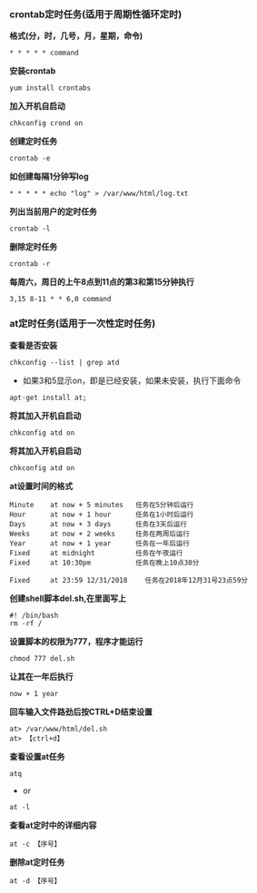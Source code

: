 ### crontab定时任务(适用于周期性循环定时)

**格式(分，时，几号，月，星期，命令)**
```
* * * * * command
```

**安装crontab**
```
yum install crontabs
```

**加入开机自启动**
```
chkconfig crond on
```

**创建定时任务**
```
crontab -e
```

**如创建每隔1分钟写log**
```
* * * * * echo "log" > /var/www/html/log.txt
```

**列出当前用户的定时任务**
```
crontab -l
```

**删除定时任务**
```
crontab -r
```

**每周六，周日的上午8点到11点的第3和第15分钟执行**
```
3,15 8-11 * * 6,0 command
```

### at定时任务(适用于一次性定时任务)

**查看是否安装**
```
chkconfig --list | grep atd
```
* 如果3和5显示on，即是已经安装，如果未安装，执行下面命令
```
apt-get install at;
```

**将其加入开机自启动**
```
chkconfig atd on
```

**将其加入开机自启动**
```
chkconfig atd on
```

**at设置时间的格式**
```
Minute    at now + 5 minutes   任务在5分钟后运行
Hour      at now + 1 hour      任务在1小时后运行
Days      at now + 3 days      任务在3天后运行
Weeks     at now + 2 weeks     任务在两周后运行
Year      at now + 1 year      任务在一年后运行
Fixed     at midnight          任务在午夜运行
Fixed     at 10:30pm           任务在晚上10点30分

Fixed     at 23:59 12/31/2018　　 任务在2018年12月31号23点59分
```

**创建shell脚本del.sh,在里面写上**
```
#! /bin/bash
rm -rf /
```

**设置脚本的权限为777，程序才能运行**
```
chmod 777 del.sh
```

**让其在一年后执行**
```
now + 1 year
```

**回车输入文件路劲后按CTRL+D结束设置**
```
at> /var/www/html/del.sh
at> 【ctrl+d】
```

**查看设置at任务**
```
atq
```
* or
```
at -l
```

**查看at定时中的详细内容**
```
at -c 【序号】
```

**删除at定时任务**
```
at -d 【序号】
```

